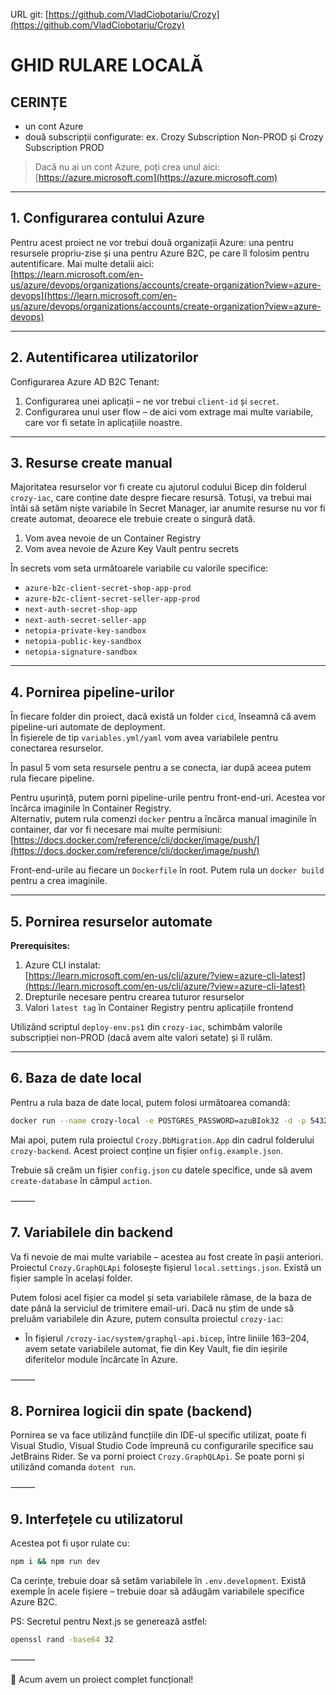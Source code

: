 URL git: [https://github.com/VladCiobotariu/Crozy](https://github.com/VladCiobotariu/Crozy)

# GHID RULARE LOCALĂ

## CERINȚE

- un cont Azure  
- două subscripții configurate: ex. Crozy Subscription Non-PROD și Crozy Subscription PROD

> Dacă nu ai un cont Azure, poți crea unul aici: [https://azure.microsoft.com](https://azure.microsoft.com)

---

## 1. Configurarea contului Azure

Pentru acest proiect ne vor trebui două organizații Azure: una pentru resursele propriu-zise și una pentru Azure B2C, pe care îl folosim pentru autentificare. Mai multe detalii aici:  
[https://learn.microsoft.com/en-us/azure/devops/organizations/accounts/create-organization?view=azure-devops](https://learn.microsoft.com/en-us/azure/devops/organizations/accounts/create-organization?view=azure-devops)

---

## 2. Autentificarea utilizatorilor

Configurarea Azure AD B2C Tenant:
1. Configurarea unei aplicații – ne vor trebui `client-id` și `secret`.
2. Configurarea unui user flow – de aici vom extrage mai multe variabile, care vor fi setate în aplicațiile noastre.

---

## 3. Resurse create manual

Majoritatea resurselor vor fi create cu ajutorul codului Bicep din folderul `crozy-iac`, care conține date despre fiecare resursă. Totuși, va trebui mai întâi să setăm niște variabile în Secret Manager, iar anumite resurse nu vor fi create automat, deoarece ele trebuie create o singură dată.

1. Vom avea nevoie de un Container Registry  
2. Vom avea nevoie de Azure Key Vault pentru secrets

În secrets vom seta următoarele variabile cu valorile specifice:

- `azure-b2c-client-secret-shop-app-prod`  
- `azure-b2c-client-secret-seller-app-prod`  
- `next-auth-secret-shop-app`  
- `next-auth-secret-seller-app`  
- `netopia-private-key-sandbox`  
- `netopia-public-key-sandbox`  
- `netopia-signature-sandbox`

---

## 4. Pornirea pipeline-urilor

În fiecare folder din proiect, dacă există un folder `cicd`, înseamnă că avem pipeline-uri automate de deployment.  
În fișierele de tip `variables.yml/yaml` vom avea variabilele pentru conectarea resurselor.  

În pasul 5 vom seta resursele pentru a se conecta, iar după aceea putem rula fiecare pipeline.

Pentru ușurință, putem porni pipeline-urile pentru front-end-uri. Acestea vor încărca imaginile în Container Registry.  
Alternativ, putem rula comenzi `docker` pentru a încărca manual imaginile în container, dar vor fi necesare mai multe permisiuni:  
[https://docs.docker.com/reference/cli/docker/image/push/](https://docs.docker.com/reference/cli/docker/image/push/)

Front-end-urile au fiecare un `Dockerfile` în root. Putem rula un `docker build` pentru a crea imaginile.

---

## 5. Pornirea resurselor automate

**Prerequisites:**

1. Azure CLI instalat:  
   [https://learn.microsoft.com/en-us/cli/azure/?view=azure-cli-latest](https://learn.microsoft.com/en-us/cli/azure/?view=azure-cli-latest)
2. Drepturile necesare pentru crearea tuturor resurselor  
3. Valori `latest tag` în Container Registry pentru aplicațiile frontend

Utilizând scriptul `deploy-env.ps1` din `crozy-iac`, schimbăm valorile subscripției non-PROD (dacă avem alte valori setate) și îl rulăm.

---

## 6. Baza de date local

Pentru a rula baza de date local, putem folosi următoarea comandă:

```bash
docker run --name crozy-local -e POSTGRES_PASSWORD=azuBIok32 -d -p 5432:5432 postgres
```

Mai apoi, putem rula proiectul `Crozy.DbMigration.App` din cadrul folderului `crozy-backend`. Acest proiect conține un fișier `onfig.example.json`.

Trebuie să creăm un fișier `config.json` cu datele specifice, unde să avem `create-database` în câmpul `action`.

⸻

## 7. Variabilele din backend

Va fi nevoie de mai multe variabile – acestea au fost create în pașii anteriori.
Proiectul `Crozy.GraphQLApi` folosește fișierul `local.settings.json`. Există un fișier sample în același folder.

Putem folosi acel fișier ca model și seta variabilele rămase, de la baza de date până la serviciul de trimitere email-uri.
Dacă nu știm de unde să preluăm variabilele din Azure, putem consulta proiectul `crozy-iac`:

- În fișierul `/crozy-iac/system/graphql-api.bicep`, între liniile 163–204, avem setate variabilele automat, fie din Key Vault, fie din ieșirile diferitelor module încărcate în Azure.

⸻

## 8. Pornirea logicii din spate (backend)

Pornirea se va face utilizând funcțiile din IDE-ul specific utilizat, poate fi Visual Studio, Visual Studio Code împreună cu configurarile specifice sau JetBrains Rider. Se va porni proiect `Crozy.GraphQLApi`. Se poate porni și utilizănd comanda `dotent run`.

⸻

## 9. Interfețele cu utilizatorul

Acestea pot fi ușor rulate cu:
```bash
npm i && npm run dev
```

Ca cerințe, trebuie doar să setăm variabilele în `.env.development`.
Există exemple în acele fișiere – trebuie doar să adăugăm variabilele specifice Azure B2C.

PS: Secretul pentru Next.js se generează astfel:
```bash
openssl rand -base64 32
```

⸻

🎉 Acum avem un proiect complet funcțional!